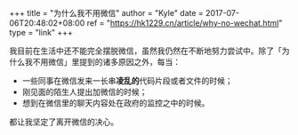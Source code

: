 +++
title = "为什么我不用微信"
author = "Kyle"
date = 2017-07-06T20:48:02+08:00
ref = "https://hk1229.cn/article/why-no-wechat.html"
type = "link"
+++

我目前在生活中还不能完全摆脱微信，虽然我仍然在不断地努力尝试中。除了「为什么我不用微信」里提到的诸多原因之外，每当：

* 一些同事在微信发来一长串**凌乱的**代码片段或者文件的时候；
* 刚见面的陌生人提出加微信的时候；
* 想到在微信里的聊天内容处在政府的监控之中的时候。


都让我坚定了离开微信的决心。
